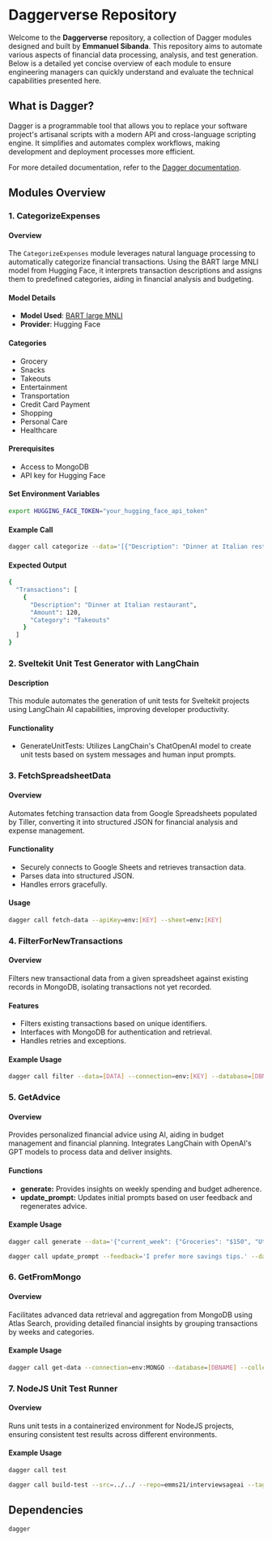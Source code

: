 # Daggerverse Repository

Welcome to the **Daggerverse** repository, a collection of Dagger modules designed and built by **Emmanuel Sibanda**. This repository aims to automate various aspects of financial data processing, analysis, and test generation. Below is a detailed yet concise overview of each module to ensure engineering managers can quickly understand and evaluate the technical capabilities presented here.

## What is Dagger?

Dagger is a programmable tool that allows you to replace your software project's artisanal scripts with a modern API and cross-language scripting engine. It simplifies and automates complex workflows, making development and deployment processes more efficient.

For more detailed documentation, refer to the [Dagger documentation](https://docs.dagger.io/).

## Modules Overview

### 1. CategorizeExpenses

#### Overview
The `CategorizeExpenses` module leverages natural language processing to automatically categorize financial transactions. Using the BART large MNLI model from Hugging Face, it interprets transaction descriptions and assigns them to predefined categories, aiding in financial analysis and budgeting.

#### Model Details
- **Model Used**: [BART large MNLI](https://huggingface.co/facebook/bart-large-mnli)
- **Provider**: Hugging Face

#### Categories
- Grocery
- Snacks
- Takeouts
- Entertainment
- Transportation
- Credit Card Payment
- Shopping
- Personal Care
- Healthcare

#### Prerequisites
- Access to MongoDB
- API key for Hugging Face

#### Set Environment Variables
```bash
export HUGGING_FACE_TOKEN="your_hugging_face_api_token"
```

#### Example Call
```bash
dagger call categorize --data='[{"Description": "Dinner at Italian restaurant", "Amount": 120}]' --hftoken=env:HUGGING_FACE_TOKEN
```

#### Expected Output
```bash
{
  "Transactions": [
    {
      "Description": "Dinner at Italian restaurant",
      "Amount": 120,
      "Category": "Takeouts"
    }
  ]
}
```

### 2. Sveltekit Unit Test Generator with LangChain

#### Description
This module automates the generation of unit tests for Sveltekit projects using LangChain AI capabilities, improving developer productivity.

#### Functionality
- GenerateUnitTests: Utilizes LangChain's ChatOpenAI model to create unit tests based on system messages and human input prompts.

### 3. FetchSpreadsheetData

#### Overview
Automates fetching transaction data from Google Spreadsheets populated by Tiller, converting it into structured JSON for financial analysis and expense management.

#### Functionality
- Securely connects to Google Sheets and retrieves transaction data.
- Parses data into structured JSON.
- Handles errors gracefully.

#### Usage
``` bash
dagger call fetch-data --apiKey=env:[KEY] --sheet=env:[KEY]
```

### 4. FilterForNewTransactions

#### Overview
Filters new transactional data from a given spreadsheet against existing records in MongoDB, isolating transactions not yet recorded.

#### Features
- Filters existing transactions based on unique identifiers.
- Interfaces with MongoDB for authentication and retrieval.
- Handles retries and exceptions.

#### Example Usage
``` bash
dagger call filter --data=[DATA] --connection=env:[KEY] --database=[DBNAME] --collection=[COLLECTIONNAME]
```

### 5. GetAdvice

#### Overview
Provides personalized financial advice using AI, aiding in budget management and financial planning. Integrates LangChain with OpenAI's GPT models to process data and deliver insights.

#### Functions
- **generate:** Provides insights on weekly spending and budget adherence.
- **update_prompt:** Updates initial prompts based on user feedback and regenerates advice.

#### Example Usage
``` bash
dagger call generate --data='{"current_week": {"Groceries": "$150", "Utilities": "$120"}, "previous_weeks": {"Groceries": "$130", "Utilities": "$110"}}' --openai=env:OPENAI_SECRET --connection=env:DB_CONNECTION
```
``` bash
dagger call update_prompt --feedback='I prefer more savings tips.' --data='{"current_week": {"Groceries": "$150", "Utilities": "$120"}, "previous_weeks": {"Groceries": "$130", "Utilities": "$110"}}' --openai=env:OPENAI_SECRET --connection=env:DB_CONNECTION
```

### 6. GetFromMongo

#### Overview
Facilitates advanced data retrieval and aggregation from MongoDB using Atlas Search, providing detailed financial insights by grouping transactions by weeks and categories.

#### Example Usage
``` bash
dagger call get-data --connection=env:MONGO --database=[DBNAME] --collection=[COLLECTIONNAME]
```

### 7. NodeJS Unit Test Runner

#### Overview
Runs unit tests in a containerized environment for NodeJS projects, ensuring consistent test results across different environments.

#### Example Usage
``` bash
dagger call test
```
``` bash
dagger call build-test --src=../../ --repo=emms21/interviewsageai --tag=latest
```

## Dependencies
`dagger`